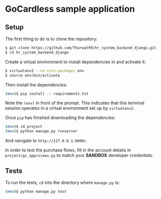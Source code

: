 # GoCardless sample application

## Setup

The first thing to do is to clone the repository:

```sh
$ git clone https://github.com/Tharwat99/hr_system_backend_django.git
$ cd hr_system_backend_django
```

Create a virtual environment to install dependencies in and activate it:

```sh
$ virtualenv2 --no-site-packages env
$ source env/bin/activate
```

Then install the dependencies:

```sh
(env)$ pip install -r requirements.txt
```
Note the `(env)` in front of the prompt. This indicates that this terminal
session operates in a virtual environment set up by `virtualenv2`.

Once `pip` has finished downloading the dependencies:
```sh
(env)$ cd project
(env)$ python manage.py runserver
```
And navigate to `http://127.0.0.1:8000/`.

In order to test the purchase flows, fill in the account details in
`project/gc_app/views.py` to match your **SANDBOX** developer credentials.

## Tests

To run the tests, `cd` into the directory where `manage.py` is:
```sh
(env)$ python manage.py test
```
